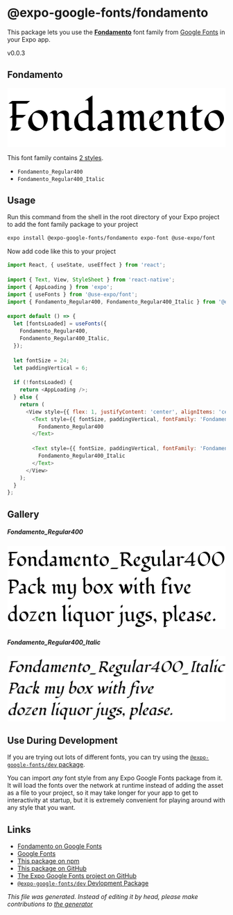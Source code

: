 # @expo-google-fonts/fondamento

This package lets you use the [**Fondamento**](https://fonts.google.com/specimen/Fondamento) font family from [Google Fonts](https://fonts.google.com/) in your Expo app.

v0.0.3

## Fondamento

![Fondamento](./font-family.png)

This font family contains [2 styles](#gallery).

- `Fondamento_Regular400`
- `Fondamento_Regular400_Italic`

## Usage

Run this command from the shell in the root directory of your Expo project to add the font family package to your project
```sh
expo install @expo-google-fonts/fondamento expo-font @use-expo/font
```

Now add code like this to your project
```js
import React, { useState, useEffect } from 'react';

import { Text, View, StyleSheet } from 'react-native';
import { AppLoading } from 'expo';
import { useFonts } from '@use-expo/font';
import { Fondamento_Regular400, Fondamento_Regular400_Italic } from '@expo-google-fonts/fondamento';

export default () => {
  let [fontsLoaded] = useFonts({
    Fondamento_Regular400,
    Fondamento_Regular400_Italic,
  });

  let fontSize = 24;
  let paddingVertical = 6;

  if (!fontsLoaded) {
    return <AppLoading />;
  } else {
    return (
      <View style={{ flex: 1, justifyContent: 'center', alignItems: 'center' }}>
        <Text style={{ fontSize, paddingVertical, fontFamily: 'Fondamento_Regular400' }}>
          Fondamento_Regular400
        </Text>

        <Text style={{ fontSize, paddingVertical, fontFamily: 'Fondamento_Regular400_Italic' }}>
          Fondamento_Regular400_Italic
        </Text>
      </View>
    );
  }
};

```

## Gallery

##### Fondamento_Regular400
![Fondamento_Regular400](./75f9d66c336050a69b4366a5bd1cd8d8a0a5b7338dddd16b9af1f679ed3f6543.ttf.png)

##### Fondamento_Regular400_Italic
![Fondamento_Regular400_Italic](./78976bc375126e59b80ff99b8d26195e4332d5cc86505149fc21d183b60e8340.ttf.png)


## Use During Development

If you are trying out lots of different fonts, you can try using the [`@expo-google-fonts/dev` package](https://github.com/expo/google-fonts/tree/master/font-packages/dev#readme).

You can import *any* font style from any Expo Google Fonts package from it. It will load the fonts
over the network at runtime instead of adding the asset as a file to your project, so it may take longer
for your app to get to interactivity at startup, but it is extremely convenient
for playing around with any style that you want.

## Links

- [Fondamento on Google Fonts](https://fonts.google.com/specimen/Fondamento)
- [Google Fonts](https://fonts.google.com/)
- [This package on npm](https://www.npmjs.com/package/@expo-google-fonts/fondamento)
- [This package on GitHub](https://github.com/expo/google-fonts/tree/master/font-packages/fondamento)
- [The Expo Google Fonts project on GitHub](https://github.com/expo/google-fonts)
- [`@expo-google-fonts/dev` Devlopment Package](https://github.com/expo/google-fonts/tree/master/font-packages/dev)


*This file was generated. Instead of editing it by head, please make contributions to [the generator](https://github.com/expo/google-fonts/tree/master/packages/generator)*
